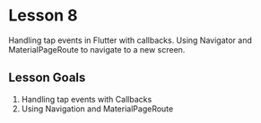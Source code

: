 # Lesson 8

Handling tap events in Flutter with callbacks. Using Navigator and MaterialPageRoute to navigate to a new screen.

## Lesson Goals
1. Handling tap events with Callbacks
2. Using Navigation and MaterialPageRoute
